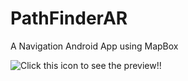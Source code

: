 # PathFinderAR
A Navigation Android App using MapBox


<img src="pathfinder.gif" alt="Click this icon to see the preview!!">
